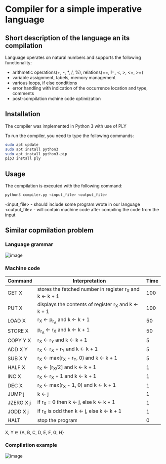 # Compiler for a simple imperative language

## Short description of the language an its compilation

Language operates on natural numbers and supports the following functionality:
- arithmetic operations(+, -, *, /, %), relations(==, !=, <, >, <=, >=)
- variable assignment, tabels, memory management
- various loops, if else conditions
- error handling with indication of the occurrence location and type, comments
- post-compilation mchine code optimization

## Installation
The compiler was implemented in Python 3 with use of PLY

To run the compiler, you need to type the following commands:
```bash
sudo apt update
sudo apt install python3
sudo apt install python3-pip
pip3 install ply
```

## Usage
The compilation is executed with the following command:

```bash
python3 compiler.py <input_file> <output_file>
```
<input_file> - should include some program wrote in our language  
<output_file> - will contain machine code after compiling the code from the input

## Similar copmilation problem

### Language grammar

![image](https://i.imgur.com/A6XVV5l.png)

### Machine code

| Command | Interpretation | Time |
|---------|----------------|------|
| GET X   | stores the fetched number in register r<sub>X</sub> and k ← k + 1 | 100 |
| PUT X   | displays the contents of register r<sub>X</sub> and k ← k + 1 | 100 |
| LOAD X  | r<sub>X</sub> ← p<sub>r<sub>A</sub></sub> and k ← k + 1 | 50 |
| STORE X | p<sub>r<sub>A</sub></sub> ← r<sub>X</sub> and k ← k + 1 | 50 |
| COPY Y X | r<sub>X</sub> ← r<sub>Y</sub> and k ← k + 1 | 5 |
| ADD X Y | r<sub>X</sub> ← r<sub>X</sub> + r<sub>Y</sub> and k ← k + 1 | 5 |
| SUB X Y | r<sub>X</sub> ← max{r<sub>X</sub> - r<sub>Y</sub>, 0} and k ← k + 1 | 5 |
| HALF X  | r<sub>X</sub> ← [r<sub>X</sub>/2] and k ← k + 1 | 1 |
| INC X   | r<sub>X</sub> ← r<sub>X</sub> + 1 and k ← k + 1 | 1 |
| DEC X   | r<sub>X</sub> ← max(r<sub>X</sub> - 1, 0) and k ← k + 1 | 1 |
| JUMP j  | k ← j | 1 |
| JZERO X j | if r<sub>X</sub> = 0 then k ← j, else k ← k + 1 | 1 |
| JODD X j | if r<sub>X</sub> is odd then k ← j, else k ← k + 1 | 1 |
| HALT    | stop the program | 0 |

X, Y ∈ {A, B, C, D, E, F, G, H}

### Compilation example

![image](https://i.imgur.com/KUuIp6O.png)
